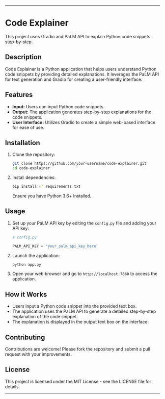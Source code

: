 
---

# Code Explainer

This project uses Gradio and PaLM API to explain Python code snippets step-by-step.

## Description

Code Explainer is a Python application that helps users understand Python code snippets by providing detailed explanations. It leverages the PaLM API for text generation and Gradio for creating a user-friendly interface.

## Features

- **Input:** Users can input Python code snippets.
- **Output:** The application generates step-by-step explanations for the code snippets.
- **User Interface:** Utilizes Gradio to create a simple web-based interface for ease of use.

## Installation

1. Clone the repository:

   ```bash
   git clone https://github.com/your-username/code-explainer.git
   cd code-explainer
   ```

2. Install dependencies:

   ```bash
   pip install -r requirements.txt
   ```

   Ensure you have Python 3.6+ installed.

## Usage

1. Set up your PaLM API key by editing the `config.py` file and adding your API key:

   ```python
   # config.py

   PALM_API_KEY = 'your_palm_api_key_here'
   ```

2. Launch the application:

   ```bash
   python app.py
   ```

3. Open your web browser and go to `http://localhost:7860` to access the application.

## How it Works

- Users input a Python code snippet into the provided text box.
- The application uses the PaLM API to generate a detailed step-by-step explanation of the code snippet.
- The explanation is displayed in the output text box on the interface.

## Contributing

Contributions are welcome! Please fork the repository and submit a pull request with your improvements.

## License

This project is licensed under the MIT License - see the LICENSE file for details.

---
